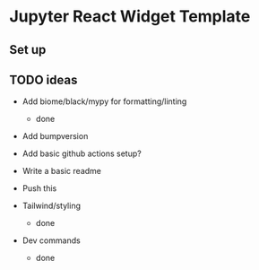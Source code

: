 # Jupyter React Widget Template

## Set up

## TODO ideas

- Add biome/black/mypy for formatting/linting
    - done

- Add bumpversion

- Add basic github actions setup?

- Write a basic readme

- Push this

- Tailwind/styling
    - done

- Dev commands
    - done
